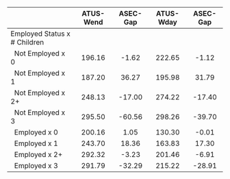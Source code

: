 
|                      |    ATUS-Wend |     ASEC-Gap |    ATUS-Wday |     ASEC-Gap |
| -------------------- | :----------: | :----------: | :----------: | :----------: |
| Employed Status x # Children |              |              |              |              |
| &nbsp;&nbsp;Not Employed x 0 |       196.16 |        -1.62 |       222.65 |        -1.12 |
| &nbsp;&nbsp;Not Employed x 1 |       187.20 |        36.27 |       195.98 |        31.79 |
| &nbsp;&nbsp;Not Employed x 2+ |       248.13 |       -17.00 |       274.22 |       -17.40 |
| &nbsp;&nbsp;Not Employed x 3 |       295.50 |       -60.56 |       298.26 |       -39.70 |
| &nbsp;&nbsp;Employed x 0 |       200.16 |         1.05 |       130.30 |        -0.01 |
| &nbsp;&nbsp;Employed x 1 |       243.70 |        18.36 |       163.83 |        17.30 |
| &nbsp;&nbsp;Employed x 2+ |       292.32 |        -3.23 |       201.46 |        -6.91 |
| &nbsp;&nbsp;Employed x 3 |       291.79 |       -32.29 |       215.22 |       -28.91 |


